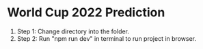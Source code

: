 # World Cup 2022 Prediction

1. Step 1: Change directory into the folder.
2. Step 2: Run "npm run dev" in terminal to run project in browser.
